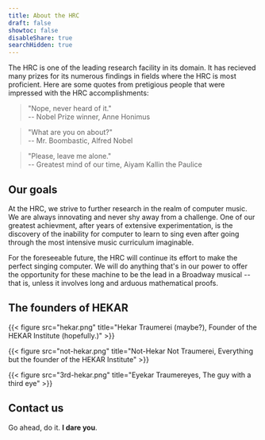 ```yaml
---
title: About the HRC
draft: false
showtoc: false
disableShare: true
searchHidden: true
---
```


The HRC is one of the leading research facility in its domain. It has recieved many
prizes for its numerous findings in fields where the HRC is most proficient. Here
are some quotes from pretigious people that were impressed with the HRC accomplishments:

> "Nope, never heard of it."  
> -- Nobel Prize winner, Anne Honimus

> "What are you on about?"  
> -- Mr. Boombastic, Alfred Nobel

> "Please, leave me alone."  
> -- Greatest mind of our time, Aiyam Kallin the Paulice

## Our goals

At the HRC, we strive to further research in the realm of computer music. We are always innovating and never
shy away from a challenge. One of our greatest achievment, after years of extensive experimentation,
is the discovery of the inability for computer to learn to sing even after going through the most
intensive music curriculum imaginable.

For the foreseeable future, the HRC will continue its effort to make the perfect singing computer.
We will do anything that's in our power to offer the opportunity for these machine to be the lead
in a Broadway musical -- that is, unless it involves long and arduous mathematical proofs.

## The founders of HEKAR

{{< figure src="hekar.png" title="Hekar Traumerei (maybe?), Founder of the HEKAR Institute (hopefully.)" >}}

{{< figure src="not-hekar.png" title="Not-Hekar Not Traumerei, Everything but the founder of the HEKAR Institute" >}}

{{< figure src="3rd-hekar.png" title="Eyekar Traumereyes, The guy with a third eye" >}}

## Contact us

Go ahead, do it. **I dare you**.
